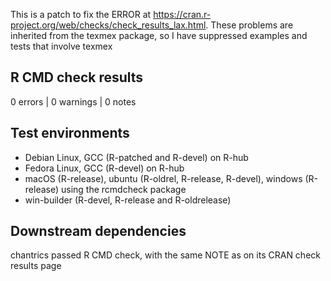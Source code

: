This is a patch to fix the ERROR at https://cran.r-project.org/web/checks/check_results_lax.html. These problems are inherited from the texmex package, so I have suppressed examples and tests that involve texmex

## R CMD check results

0 errors | 0 warnings | 0 notes

## Test environments

- Debian Linux, GCC (R-patched and R-devel) on R-hub
- Fedora Linux, GCC (R-devel) on R-hub
- macOS (R-release), ubuntu (R-oldrel, R-release, R-devel), windows (R-release) using the rcmdcheck package
- win-builder (R-devel, R-release and R-oldrelease)

## Downstream dependencies

chantrics passed R CMD check, with the same NOTE as on its CRAN check results page
